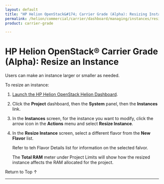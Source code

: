 ```yaml
---
layout: default
title: "HP Helion OpenStack&#174; Carrier Grade (Alpha): Resizing Instances"
permalink: /helion/commercial/carrier/dashboard/managing/instances/resize/
product: carrier-grade

---
```

<!--UNDER REVISION-->

<script>

function PageRefresh {
onLoad="window.refresh"
}

PageRefresh();

</script>

<!--
<p style="font-size: small;"> <a href="/helion/commercial/carrier/ga1/install/">&#9664; PREV</a> | <a href="/helion/commercial/carrier/ga1/install-overview/">&#9650; UP</a> | <a href="/helion/commercial/carrier/ga1/">NEXT &#9654;</a></p> 
-->

# HP Helion OpenStack&#174; Carrier Grade (Alpha): Resize an Instance

Users can make an instance larger or smaller as needed.

To resize an instance:

1. [Launch the HP Helion OpenStack Helion Dashboard](/helion/openstack/carrier/dashboard/login/).

2. Click the **Project** dashboard, then the **System** panel, then the **Instances** link.

3. In the **Instances** screen, for the instance you want to modify, click the arrow icon in the **Actions** menu and select **Resize Instance**.

4. In the **Resize Instance** screen, select a different flavor from the **New Flavor** list. 

	Refer to teh Flavor Details list for information on the selected falvor.

	The **Total RAM** meter under Project Limits will show how the resized instance affects the RAM allocated for the project.

<p><a href="#top" style="padding:14px 0px 14px 0px; text-decoration: none;"> Return to Top &#8593; </a></p>


----
